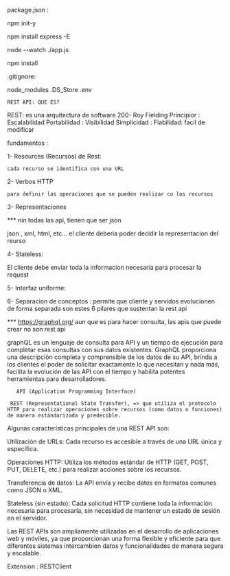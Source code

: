 package.json :

npm init-y

npm install express -E

node --watch ./app.js

npm install





 .gitignore:

 node_modules
.DS_Store
.env
 

    REST API: QUE ES?
REST: 
    es una arquitectura de software 
    200- Roy Fielding 
    Principior :
    Escalabilidad
    Portabilidad :
    Visibilidad 
    Simplicidad :
    Fiabilidad:
    facil de modificar


fundamentos : 

  1-  Resources (Recursos) de Rest:

    cada recurso se identifica con una URL 

  2- Verbos HTTP 

    para definir las operaciones que se pueden realizar co los recursos

3- Representaciones 

*** nin todas las api, tienen que ser json  

json , xml, html, etc...
el cliente deberia poder decidir la representacion del reurso 

4- Stateless:

El cliente  debe enviar toda la informacion necesaria para procesar la request

5- Interfaz uniforme:

6- Separacion de conceptos :
permite que cliente y servidos evolucionen de forma separada 
son estes 6 pilares que sustentan la rest api

*** https://graphql.org/
aun que es para hacer consulta, las apis que puede crear no son rest api

graphQL es un lenguaje de consulta para API y un tiempo de ejecución para completar esas consultas con sus datos existentes. GraphQL proporciona una descripción completa y comprensible de los datos de su API, brinda a los clientes el poder de solicitar exactamente lo que necesitan y nada más, facilita la evolución de las API con el tiempo y habilita potentes herramientas para desarrolladores.





       API (Application Programming Interface) 

     REST (Representational State Transfer), => que utiliza el protocolo HTTP para realizar operaciones sobre recursos (como datos o funciones) de manera estándarizada y predecible.
   Algunas características principales de una REST API son:

Utilización de URLs: Cada recurso es accesible a través de una URL única y específica.

Operaciones HTTP: Utiliza los métodos estándar de HTTP (GET, POST, PUT, DELETE, etc.) para realizar acciones sobre los recursos.

Transferencia de datos: La API envía y recibe datos en formatos comunes como JSON o XML.

Stateless (sin estado): Cada solicitud HTTP contiene toda la información necesaria para procesarla, sin necesidad de mantener un estado de sesión en el servidor.

Las REST APIs son ampliamente utilizadas en el desarrollo de aplicaciones web y móviles, ya que proporcionan una forma flexible y eficiente para que diferentes sistemas intercambien datos y funcionalidades de manera segura y escalable.

Extension : RESTClient


